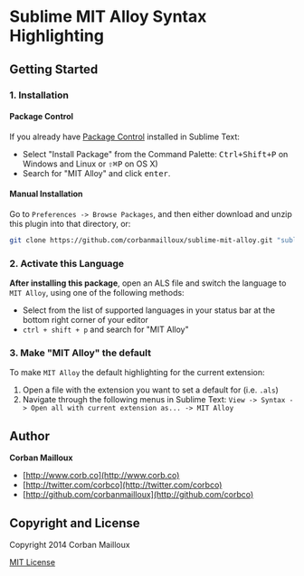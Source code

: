 # Sublime MIT Alloy Syntax Highlighting

## Getting Started

### 1. Installation

#### Package Control
If you already have [Package Control](http://wbond.net/sublime_packages/package_control/) installed in Sublime Text:

* Select "Install Package" from the Command Palette: <kbd>Ctrl+Shift+P</kbd> on Windows and Linux or <kbd>⇧⌘P</kbd> on OS X)
* Search for "MIT Alloy" and click <kbd>enter</kbd>.


#### Manual Installation
Go to `Preferences -> Browse Packages`, and then either download and unzip this plugin into that directory, or:

``` bash
git clone https://github.com/corbanmailloux/sublime-mit-alloy.git "sublime-mit-alloy"
```

### 2. Activate this Language
**After installing this package**, open an ALS file and switch the language to `MIT Alloy`, using one
of the following methods:

* Select from the list of supported languages in your status bar at the bottom right corner of your editor
* `ctrl + shift + p` and search for "MIT Alloy"

### 3. Make "MIT Alloy" the default
To make `MIT Alloy` the default highlighting for the current extension:

1. Open a file with the extension you want to set a default for (i.e. `.als`)
2. Navigate through the following menus in Sublime Text: `View -> Syntax -> Open all with current extension as... -> MIT Alloy`



## Author

**Corban Mailloux**

+ [http://www.corb.co](http://www.corb.co)
+ [http://twitter.com/corbco](http://twitter.com/corbco)
+ [http://github.com/corbanmailloux](http://github.com/corbco)


## Copyright and License
Copyright 2014 Corban Mailloux

[MIT License](LICENSE-MIT)

